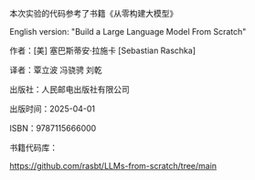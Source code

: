 本次实验的代码参考了书籍《从零构建大模型》

English version: "Build a Large Language Model From Scratch" 

作者：[美] 塞巴斯蒂安·拉施卡 [Sebastian Raschka]

译者：覃立波 冯骁骋 刘乾

出版社：人民邮电出版社有限公司 

出版时间：2025-04-01 

ISBN：9787115666000

书籍代码库：

https://github.com/rasbt/LLMs-from-scratch/tree/main
